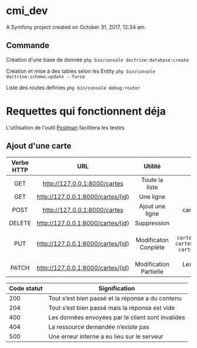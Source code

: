 cmi_dev
=======

A Symfony project created on October 31, 2017, 12:34 am.

## Commande 

Création d'une base de donnée 
`php bin/console doctrine:database:create`

Création et mise à des tables selon les Entity 
`php bin/console doctrine:schema:update --force`

Liste des routes definies
`php bin/console debug:router`



Requettes qui fonctionnent déja
===============================
L'utilisation de l'outil [Postman](https://www.getpostman.com/) facilitera les testes
## Ajout d'une carte
 

 | Verbe HTTP |			URL                  	    |          Utilité        |          Paramettres         |
 |:----------:|:-----------------------------------:|:-----------------------:|:----------------------------:|
 |   GET      | http://127.0.0.1:8000/cartes  	    |  Toute la liste         |								 |
 |   GET      | http://127.0.0.1:8000/cartes/{id}	|     Une ligne           |id 							 |
 |   POST     | http://127.0.0.1:8000/cartes        | Ajout une ligne         |carteNumero,carteCode		 |
 |  DELETE    | http://127.0.0.1:8000/cartes/{id}	|   Suppression           |id 							 |
 |	 PUT      | http://127.0.0.1:8000/cartes/{id}   |  Modificaton Conplète   |```carteNumero,  carteDateDelivrance[year],  carteDateDelivrance[month],  carteDateDelivrance[day],  carteCode```|
 |   PATCH    | http://127.0.0.1:8000/cartes/{id}   |  Modification Partielle | Les paramettres sont au choix|





| Code statut |	Signification|
|-|-|
|200 |	Tout s’est bien passé et la réponse a du contenu|
|204 |	Tout s’est bien passé mais la réponse est vide|
|400 |	Les données envoyées par le client sont invalides|
|404 |	La ressource demandée n’existe pas|
|500 |	Une erreur interne a eu lieu sur le serveur|